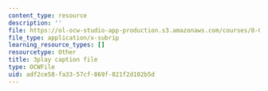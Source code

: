 ```yaml
---
content_type: resource
description: ''
file: https://ol-ocw-studio-app-production.s3.amazonaws.com/courses/8-01sc-classical-mechanics-fall-2016/adf2ce58fa3357cf869f821f2d102b5d_ZBlHexE8m6A.vtt
file_type: application/x-subrip
learning_resource_types: []
resourcetype: Other
title: 3play caption file
type: OCWFile
uid: adf2ce58-fa33-57cf-869f-821f2d102b5d
---
```

